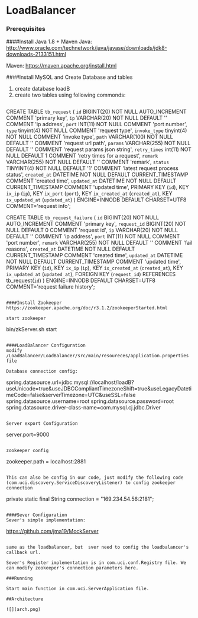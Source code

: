 # LoadBalancer

### Prerequisites

####Install Java 1.8  + Maven 
Java: http://www.oracle.com/technetwork/java/javase/downloads/jdk8-downloads-2133151.html

Maven: https://maven.apache.org/install.html

####Install MySQL and Create Database and tables
 1. create database loadB
 2. create two tables using following commonds:
 ~~~
 
~~~
CREATE TABLE `tb_request` (
    `id` BIGINT(20) NOT NULL AUTO_INCREMENT COMMENT 'primary key',
    `ip` VARCHAR(20) NOT NULL DEFAULT '' COMMENT 'ip address',
    `port` INT(11) NOT NULL  COMMENT 'port number',
    `type` tinyint(4) NOT NULL  COMMENT 'request type',
    `invoke_type` tinyint(4) NOT NULL  COMMENT 'invoke type',
    `path` VARCHAR(100) NOT NULL DEFAULT '' COMMENT 'request url path',
    `params` VARCHAR(255) NOT NULL DEFAULT '' COMMENT 'request params json string',
    `retry_times` int(11) NOT NULL DEFAULT 1 COMMENT 'retry times for a request',
    `remark` VARCHAR(255) NOT NULL DEFAULT '' COMMENT 'remark',
    `status` TINYINT(4) NOT NULL DEFAULT '1' COMMENT 'latest request process status',
    `created_at` DATETIME NOT NULL DEFAULT CURRENT_TIMESTAMP COMMENT 'created time',
    `updated_at` DATETIME NOT NULL DEFAULT CURRENT_TIMESTAMP COMMENT 'updated time',
    PRIMARY KEY (`id`),
    KEY `ix_ip` (`ip`),
    KEY `ix_port` (`port`),
    KEY `ix_created_at` (`created_at`),
    KEY `ix_updated_at` (`updated_at`)
)  ENGINE=INNODB DEFAULT CHARSET=UTF8 COMMENT='request info';

CREATE TABLE `tb_request_failure` (
    `id` BIGINT(20) NOT NULL AUTO_INCREMENT COMMENT 'primary key',
    `request_id` BIGINT(20) NOT NULL DEFAULT 0  COMMENT 'request id',
	`ip` VARCHAR(20) NOT NULL DEFAULT '' COMMENT 'ip address',
    `port` INT(11) NOT NULL  COMMENT 'port number',
    `remark` VARCHAR(255) NOT NULL DEFAULT '' COMMENT 'fail reasons',
    `created_at` DATETIME NOT NULL DEFAULT CURRENT_TIMESTAMP COMMENT 'created time',
    `updated_at` DATETIME NOT NULL DEFAULT CURRENT_TIMESTAMP COMMENT 'updated time',
    PRIMARY KEY (`id`),
    KEY `ix_ip` (`ip`),
    KEY `ix_created_at` (`created_at`),
    KEY `ix_updated_at` (`updated_at`),
	FOREIGN KEY (`request_id`) REFERENCES tb_request(`id`)
)  ENGINE=INNODB DEFAULT CHARSET=UTF8 COMMENT='request failure history';

~~~

####Install Zookeeper
https://zookeeper.apache.org/doc/r3.1.2/zookeeperStarted.html

start zookeeper
~~~
bin/zkServer.sh start
~~~

####LoadBalancer Configuration 
modify /LoadBalancer/LoadBalancer/src/main/resoureces/application.properties file

Database connection config:

~~~
spring.datasource.url=jdbc:mysql://localhost/loadB?useUnicode=true&useJDBCCompliantTimezoneShift=true&useLegacyDatetimeCode=false&serverTimezone=UTC&useSSL=false
spring.datasource.username=root
spring.datasource.password=root
spring.datasource.driver-class-name=com.mysql.cj.jdbc.Driver
~~~

Server export Configuration 

~~~
server.port=9000
~~~

zookeeper config

~~~
zookeeper.path = localhost:2881
~~~

This can also be config in our code, just modify the following code (com.uci.discovery.ServiceDiscoveryListener) to config zookeeper connection

~~~
private static final String connection = "169.234.54.56:2181";
~~~

####Sever Configuration
Sever's simple implementation:

~~~
https://github.com/jma19/MockServer
~~~

same as the loadbalancer, but  sver need to config the loadbalancer's callback url. 

Sever's Register implementation is in com.uci.conf.Registry file. We can modify zookeeper's connection parameters here.

###Running

Start main function in com.uci.ServerApplication file.

##Architecture

![](arch.png)



